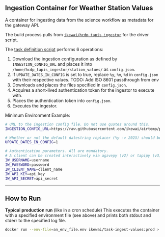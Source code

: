 ## Ingestion Container for Weather Station Values

A container for ingesting data from the science workflow as metadata for the gateway API.

The build process pulls from [`ikewai/hcdp_tapis_ingestor`](https://github.com/ikewai/hcdp_tapis_ingestor) for the driver script.

The [task definition script](/containers/ingestion/scripts/task.sh) performs 6 operations:
1. Download the ingestion configuration as defined by `INGESTION_CONFIG_URL` and places it into `/home/hcdp_tapis_ingestor/station_values/` as `config.json`.
2. If `UPDATE_DATES_IN_CONFIG` is set to true, replace `%y`, `%m`, `%d` in `config.json` with their respective values. TODO: Add ISO 8601 passthrough from env
3. Downloads and places the files specified in `config.json`.
4. Acquires a short-lived authentication token for the ingestor to execute with.
5. Places the authentication token into `config.json`.
6. Executes the ingestor.


Minimum Environment Example:
```sh
# URL to the ingestion config file. Do not use quotes around this.
INGESTION_CONFIG_URL=https://raw.githubusercontent.com/ikewai/airtemp/prod/ingestion/daily/tmax.json

# Whether or not the default datestring replacer (%y -> 2023) should be used. Should be 1 for production.
UPDATE_DATES_IN_CONFIG=1

# Authentication parameters. All are mandatory.
# A client can be created interactively via agavepy (v2) or tapipy (v3).
IW_USERNAME=username
IW_PASSWORD=password
IW_CLIENT_NAME=client_name
IW_API_KEY=api_key
IW_API_SECRET=api_secret
```
----
## How to Run

**Typical production run** (like in a cron schedule)
This executes the container with a specified environment file (see above) and prints both stdout and stderr to the specified log file.
```sh
docker run --env-file=an_env_file.env ikewai/task-ingest-values:prod > ingestion_output.log` 2>&1
```
